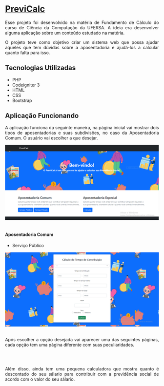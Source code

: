 # [PreviCalc](https://docs.google.com/document/d/1nvCaUKzO-kmpwFGqJa3EI3isXS7GsZl3/edit?usp=sharing&ouid=106770657500140513281&rtpof=true&sd=true)

<p style="text-align: justify;">
Esse projeto foi desenvolvido na matéria de Fundamento de Cálculo do curso de Ciência da Computação da UFERSA. A ideia era desenvolver alguma aplicação sobre um conteúdo estudado na matéria.</p>
<p style="text-align: justify;">O projeto teve como objetivo criar um sistema web que possa ajudar aqueles que tem dúvidas sobre a aposentadoria e ajudá-los a calcular quanto falta para isso.</p>

## Tecnologias Utilizadas

<ul>
    <li>PHP</li>
    <li>Codeigniter 3</li>
    <li>HTML</li>
    <li>CSS</li>
    <li>Bootstrap</li>
</ul>

## Aplicação Funcionando
<p style="text-align: justify;">A aplicação funciona da seguinte maneira, na página inicial vai mostrar dois tipos de aposentadorias e suas subdivisões, no caso da Aposentadoria Comum. O usuário vai escolher a que desejar.</p>

<div style="display: inline_block">
    <img style="text-align: center;" src="https://github.com/emersonviniciusbraga/PreviCalc/blob/master/assets/img/tela%201.PNG">
</div><br>

#### Aposentadoria Comum

<ul>
    <li>Serviço Público</li>
</ul>

<div style="display: inline_block">
    <img style="text-align: center;" src="https://github.com/emersonviniciusbraga/PreviCalc/blob/master/assets/img/tela%202.PNG">
</div><br>

<p style="text-align: justify;">Após escolher a opção desejada vai aparecer uma das seguintes páginas, cada opção tem uma página diferente com suas peculiaridades.</p>

<div style="display: inline_block">
    <img style="text-align: center;" src="">
</div><br>

<p style="text-align: justify;">Além disso, ainda tem uma pequena calculadora que mostra quanto é descontado do seu sálario para contribuir com a previdência social de acordo com o valor do seu sálario.</p>